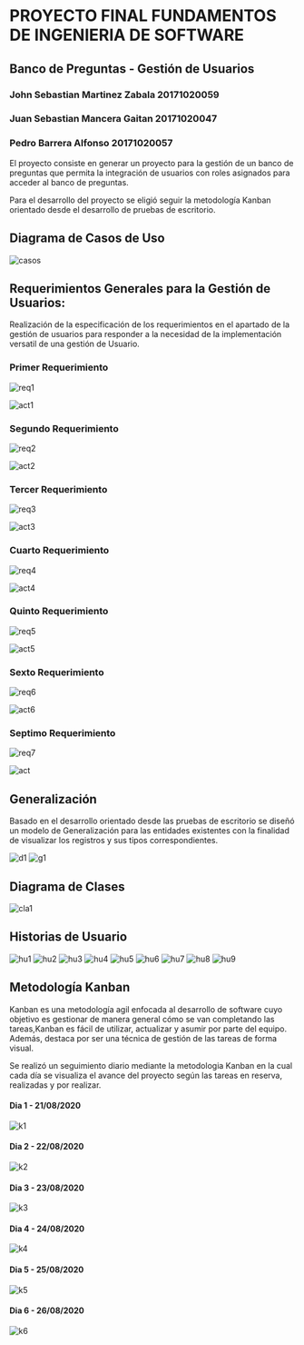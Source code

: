 # PROYECTO FINAL FUNDAMENTOS DE INGENIERIA DE SOFTWARE
## Banco de Preguntas - Gestión de Usuarios

### John Sebastian Martinez Zabala 20171020059
### Juan Sebastian Mancera Gaitan 20171020047
### Pedro Barrera Alfonso 20171020057

El proyecto consiste en generar un proyecto para la gestión de un banco de preguntas que permita la integración de usuarios con roles asignados para acceder al banco de preguntas.

Para el desarrollo del proyecto se eligió seguir la metodología Kanban orientado desde el desarrollo de pruebas de escritorio. 


## Diagrama de Casos de Uso
![casos](https://github.com/jsmzdf/FISF/blob/master/Diagrama%20Casos%20Uso/casos.PNG)

## Requerimientos Generales para la Gestión de Usuarios:

Realización de la especificación de los requerimientos en el apartado de la gestión de usuarios para responder a la necesidad de la implementación versatil de una gestión de Usuario.

### Primer Requerimiento
![req1](https://github.com/jsmzdf/FISF/blob/master/Requerimientos/Req1.PNG)

![act1](https://github.com/jsmzdf/FISF/blob/master/Diagramas%20de%20Actividades/act1.PNG)


### Segundo Requerimiento
![req2](https://github.com/jsmzdf/FISF/blob/master/Requerimientos/Req2.PNG)

![act2](https://github.com/jsmzdf/FISF/blob/master/Diagramas%20de%20Actividades/act2.PNG)


### Tercer Requerimiento
![req3](https://github.com/jsmzdf/FISF/blob/master/Requerimientos/Req3.PNG)

![act3](https://github.com/jsmzdf/FISF/blob/master/Diagramas%20de%20Actividades/act3.PNG)

### Cuarto Requerimiento
![req4](https://github.com/jsmzdf/FISF/blob/master/Requerimientos/Req4.PNG)

![act4](https://github.com/jsmzdf/FISF/blob/master/Diagramas%20de%20Actividades/act4.PNG)


### Quinto Requerimiento
![req5](https://github.com/jsmzdf/FISF/blob/master/Requerimientos/Req5.PNG)

![act5](https://github.com/jsmzdf/FISF/blob/master/Diagramas%20de%20Actividades/act5.PNG)

### Sexto Requerimiento
![req6](https://github.com/jsmzdf/FISF/blob/master/Requerimientos/Req6.PNG)

![act6](https://github.com/jsmzdf/FISF/blob/master/Diagramas%20de%20Actividades/act6.PNG)

### Septimo Requerimiento
![req7](https://github.com/jsmzdf/FISF/blob/master/Requerimientos/Req7.PNG)

![act](https://github.com/jsmzdf/FISF/blob/master/Diagramas%20de%20Actividades/act7.PNG)

## Generalización

Basado en el desarrollo orientado desde las pruebas de escritorio se diseñó un modelo de Generalización para las entidades existentes con la finalidad de visualizar los registros y sus tipos correspondientes. 


![d1](https://github.com/jsmzdf/FISF/blob/master/Generalizaci%C3%B3n/d1.PNG)
![g1](https://github.com/jsmzdf/FISF/blob/master/Generalizaci%C3%B3n/g1.PNG)


## Diagrama de Clases

![cla1](https://github.com/jsmzdf/FISF/blob/master/Diagrama%20de%20Clases/Diagrama_Clases.PNG)

## Historias de Usuario 

![hu1](https://github.com/jsmzdf/FISF/blob/master/Historias_Usuario/hu1.PNG)
![hu2](https://github.com/jsmzdf/FISF/blob/master/Historias_Usuario/hu2.PNG)
![hu3](https://github.com/jsmzdf/FISF/blob/master/Historias_Usuario/hu3.PNG)
![hu4](https://github.com/jsmzdf/FISF/blob/master/Historias_Usuario/hu4.PNG)
![hu5](https://github.com/jsmzdf/FISF/blob/master/Historias_Usuario/hu5.PNG)
![hu6](https://github.com/jsmzdf/FISF/blob/master/Historias_Usuario/hu6.PNG)
![hu7](https://github.com/jsmzdf/FISF/blob/master/Historias_Usuario/hu7.PNG)
![hu8](https://github.com/jsmzdf/FISF/blob/master/Historias_Usuario/hu8.PNG)
![hu9](https://github.com/jsmzdf/FISF/blob/master/Historias_Usuario/hu9.PNG)

## Metodología Kanban

Kanban es una metodología agil enfocada al desarrollo de software  cuyo objetivo es gestionar de manera general cómo se van completando las tareas,Kanban es fácil de utilizar, actualizar y asumir por parte del equipo. Además, destaca por ser una técnica de gestión de las tareas de forma visual.

Se realizó un seguimiento diario mediante la metodologia Kanban en la cual cada día se visualiza el avance del proyecto según las tareas en reserva, realizadas y por realizar. 

#### Dia 1 - 21/08/2020
![k1](https://github.com/jsmzdf/FISF/blob/master/Tableros%20Kanban/k1.PNG)

#### Dia 2 - 22/08/2020
![k2](https://github.com/jsmzdf/FISF/blob/master/Tableros%20Kanban/k2.PNG)

#### Dia 3 - 23/08/2020
![k3](https://github.com/jsmzdf/FISF/blob/master/Tableros%20Kanban/k3.PNG)

#### Dia 4 - 24/08/2020
![k4](https://github.com/jsmzdf/FISF/blob/master/Tableros%20Kanban/k4.PNG)

#### Dia 5 - 25/08/2020
![k5](https://github.com/jsmzdf/FISF/blob/master/Tableros%20Kanban/k5.PNG)

#### Dia 6 - 26/08/2020
![k6](https://github.com/jsmzdf/FISF/blob/master/Tableros%20Kanban/k6.PNG)




